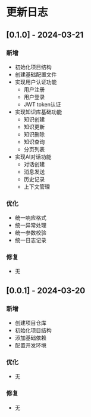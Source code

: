 # 更新日志

## [0.1.0] - 2024-03-21

### 新增
- 初始化项目结构
- 创建基础配置文件
- 实现用户认证功能
  - 用户注册
  - 用户登录
  - JWT token认证
- 实现知识库基础功能
  - 知识创建
  - 知识更新
  - 知识删除
  - 知识查询
  - 分页列表
- 实现AI对话功能
  - 对话创建
  - 消息发送
  - 历史记录
  - 上下文管理

### 优化
- 统一响应格式
- 统一异常处理
- 统一参数校验
- 统一日志记录

### 修复
- 无

## [0.0.1] - 2024-03-20

### 新增
- 创建项目仓库
- 初始化项目结构
- 添加基础依赖
- 配置开发环境

### 优化
- 无

### 修复
- 无 
